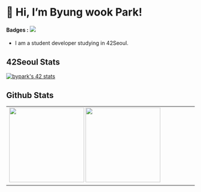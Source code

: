 # 👋 Hi, I’m Byung wook Park!

#### Badges : <a href="https://42seoul.kr/seoul42/contents/view?contentsNo=13&level=2&menuNo=28&gclid=Cj0KCQjwvO2IBhCzARIsALw3ASrP3eP0Zqr2LX1VttluGowW-C6mB0xcDhJIGJ2JXMl8SNZToqBiBPgaAqOkEALw_wcB" target="_blank"><img src="https://img.shields.io/badge/Seoul-000000.svg?style=flat&logo=42&logoColor=#000000"/></a>

- I am a student developer studying in 42Seoul.

## 42Seoul Stats

[![bypark's 42 stats](https://badge42.herokuapp.com/api/stats/bypark)](https://github.com/bypark/badge42)

## Github Stats

<table>
	<td valign="top" width="70%">
		<img src="https://github-readme-stats.vercel.app/api?username=212bypark&show_icons=true&count_private=true&hide_border=true" style="height: 200px"/>
		<a href="https://github.com/anuraghazra/github-readme-stats">
		<img src="https://github-readme-stats.vercel.app/api/top-langs/?username=212bypark" style="height: 200px"/>
	</td>
</table>

